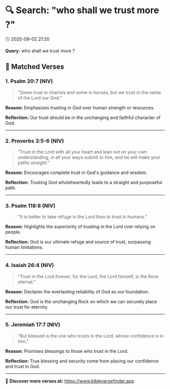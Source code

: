 # 🔍 Search: "who shall we trust more ?"
🕒 2025-09-02 21:20

**Query:** who shall we trust more ?

## 📖 Matched Verses

### 1. Psalm 20:7 (NIV)
> "Some trust in chariots and some in horses, but we trust in the name of the Lord our God."

**Reason:** Emphasizes trusting in God over human strength or resources.

**Reflection:** Our trust should be in the unchanging and faithful character of God.

---

### 2. Proverbs 3:5-6 (NIV)
> "Trust in the Lord with all your heart and lean not on your own understanding; in all your ways submit to him, and he will make your paths straight."

**Reason:** Encourages complete trust in God's guidance and wisdom.

**Reflection:** Trusting God wholeheartedly leads to a straight and purposeful path.

---

### 3. Psalm 118:8 (NIV)
> "It is better to take refuge in the Lord than to trust in humans."

**Reason:** Highlights the superiority of trusting in the Lord over relying on people.

**Reflection:** God is our ultimate refuge and source of trust, surpassing human limitations.

---

### 4. Isaiah 26:4 (NIV)
> "Trust in the Lord forever, for the Lord, the Lord himself, is the Rock eternal."

**Reason:** Declares the everlasting reliability of God as our foundation.

**Reflection:** God is the unchanging Rock on which we can securely place our trust for eternity.

---

### 5. Jeremiah 17:7 (NIV)
> "But blessed is the one who trusts in the Lord, whose confidence is in him."

**Reason:** Promises blessings to those who trust in the Lord.

**Reflection:** True blessing and security come from placing our confidence and trust in God.

---

🔗 **Discover more verses at:** https://www.bibleversefinder.app
